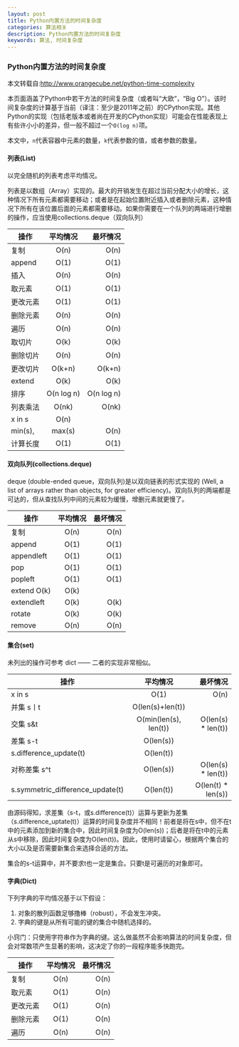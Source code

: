 ```yaml
---
layout: post
title: Python内置方法的时间复杂度
categories: 算法相关
description: Python内置方法的时间复杂度
keywords: 算法, 时间复杂度
---
```

### Python内置方法的时间复杂度
本文转载自:http://www.orangecube.net/python-time-complexity

本页面涵盖了Python中若干方法的时间复杂度（或者叫“大欧”，“Big O”）。该时间复杂度的计算基于当前（译注：至少是2011年之前）的CPython实现。其他Python的实现（包括老版本或者尚在开发的CPython实现）可能会在性能表现上有些许小小的差异，但一般不超过一个``O(log n)``项。

本文中，``n``代表容器中元素的数量，``k``代表参数的值，或者参数的数量。

#### 列表(List)
以完全随机的列表考虑平均情况。

列表是以数组（Array）实现的。最大的开销发生在超过当前分配大小的增长，这种情况下所有元素都需要移动；或者是在起始位置附近插入或者删除元素，这种情况下所有在该位置后面的元素都需要移动。如果你需要在一个队列的两端进行增删的操作，应当使用collections.deque（双向队列）

|操作	|平均情况	|最坏情况|
| - | :-: | -: | 
|复制	|O(n)	|O(n)|
|append	|O(1)	|O(1)|
|插入	|O(n)	|O(n)|
|取元素	|O(1)	|O(1)|
|更改元素	|O(1)	|O(1)|
|删除元素	|O(n)	|O(n)|
|遍历	|O(n)	|O(n)|
|取切片	|O(k)	|O(k)|
|删除切片	|O(n)	|O(n)|
|更改切片	|O(k+n)	|O(k+n)|
|extend	|O(k)	|O(k)|
|排序	|O(n log n)	|O(n log n)|
|列表乘法	|O(nk)	|O(nk)|
|x in s	|O(n)||	 
|min(s), |max(s)	|O(n)	 
|计算长度	|O(1)	|O(1)

#### 双向队列(collections.deque)
deque (double-ended queue，双向队列)是以双向链表的形式实现的 (Well, a list of arrays rather than objects, for greater efficiency)。双向队列的两端都是可达的，但从查找队列中间的元素较为缓慢，增删元素就更慢了。

|操作	|平均情况	|最坏情况|
| - | :-: | -: | 
|复制	|O(n)	|O(n)|
|append	|O(1)	|O(1)|
|appendleft	|O(1)	|O(1)|
|pop	|O(1)	|O(1)|
|popleft	|O(1)	|O(1)|
|extend	O(k)	|O(k)|
|extendleft	|O(k)	|O(k)|
|rotate|	O(k)	|O(k)|
|remove	|O(n)	|O(n)|

#### 集合(set)
未列出的操作可参考 dict —— 二者的实现非常相似。

|操作	|平均情况	|最坏情况
| - | :-: | -: | 
|x in s	|O(1)	|O(n)|
|并集 s丨t	|O(len(s)+len(t))||	 
|交集 s&t	|O(min(len(s), len(t))|	O(len(s) * len(t))|
|差集 s-t	|O(len(s))||	 
|s.difference_update(t)	|O(len(t))||	 
|对称差集 s^t	|O(len(s))	|O(len(s) * len(t))|
|s.symmetric_difference_update(t)	|O(len(t))	|O(len(t) * len(s))|

由源码得知，求差集（s-t，或s.difference(t)）运算与更新为差集（s.difference_uptate(t)）运算的时间复杂度并不相同！前者是将在s中，但不在t中的元素添加到新的集合中，因此时间复杂度为O(len(s))；后者是将在t中的元素从s中移除，因此时间复杂度为O(len(t))。因此，使用时请留心，根据两个集合的大小以及是否需要新集合来选择合适的方法。

集合的s-t运算中，并不要求t也一定是集合。只要t是可遍历的对象即可。

#### 字典(Dict)
下列字典的平均情况基于以下假设：
1. 对象的散列函数足够撸棒（robust），不会发生冲突。
2. 字典的键是从所有可能的键的集合中随机选择的。

小窍门：只使用字符串作为字典的键。这么做虽然不会影响算法的时间复杂度，但会对常数项产生显著的影响，这决定了你的一段程序能多快跑完。

|操作	|平均情况	|最坏情况|
| - | :-: | -: |
|复制	|O(n)	|O(n)|
|取元素	|O(1)	|O(n)|
|更改元素	|O(1)	|O(n)|
|删除元素	|O(1)	|O(n)|
|遍历	|O(n)	|O(n)|